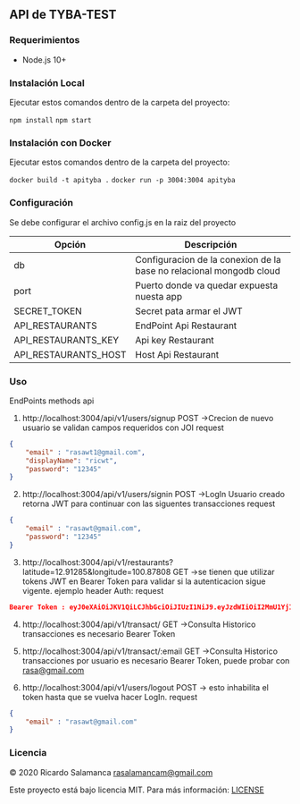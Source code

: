 ## API de TYBA-TEST


### Requerimientos

 * Node.js 10+

### Instalación Local

Ejecutar estos comandos dentro de la carpeta del proyecto:

`npm install`
`npm start`

### Instalación con Docker

Ejecutar estos comandos dentro de la carpeta del proyecto:

`docker build -t apityba .`
`docker run -p 3004:3004 apityba` 

### Configuración

Se debe configurar el archivo config.js en la raiz del proyecto

| Opción | Descripción |
| --- | --- |
| db | Configuracion de la conexion de la base no relacional mongodb cloud|
| port | Puerto donde va quedar expuesta nuesta app |
| SECRET_TOKEN | Secret pata armar el JWT|
| API_RESTAURANTS | EndPoint Api Restaurant|
| API_RESTAURANTS_KEY | Api key Restaurant|
| API_RESTAURANTS_HOST | Host Api Restaurant|




### Uso

EndPoints methods api

1. http://localhost:3004/api/v1/users/signup POST ->Crecion de nuevo usuario se validan campos requeridos con JOI
request
```json
{
	"email" : "rasawt1@gmail.com",
	"displayName": "ricwt",
	"password": "12345"
}
```

2. http://localhost:3004/api/v1/users/signin POST ->LogIn Usuario creado retorna JWT para continuar con las siguentes transacciones
request
```json
{
	"email" : "rasawt@gmail.com",
	"password": "12345"
}
```

3. http://localhost:3004/api/v1/restaurants?latitude=12.91285&longitude=100.87808 GET ->se tienen que utilizar tokens JWT en Bearer Token para validar si la autenticacion sigue vigente. ejemplo header Auth:
request
```json
Bearer Token : eyJ0eXAiOiJKV1QiLCJhbGciOiJIUzI1NiJ9.eyJzdWIiOiI2MmU1YjIwYjE3MTk5MjE2ODZhOTZmZmUiLCJlbWFpbCI6InJhc2F3dEBnbWFpbC5jb20iLCJpYXQiOjE2NTkyNzYyNjIsImV4cCI6MTY2MDQ4NTg2Mn0.DSm6aWCXawtGr0rAsFAtIX7p37XB1INRL26AHKmmg-0
```

4. http://localhost:3004/api/v1/transact/ GET ->Consulta Historico transacciones es necesario Bearer Token


5. http://localhost:3004/api/v1/transact/:email GET ->Consulta Historico transacciones por usuario es necesario Bearer Token, puede probar con rasa@gmail.com



6. http://localhost:3004/api/v1/users/logout POST -> esto inhabilita el token hasta que se vuelva hacer LogIn.
request
```json
{
	"email" : "rasawt@gmail.com"
}
```

### Licencia

© 2020 Ricardo Salamanca <rasalamancam@gmail.com>

Este proyecto está bajo licencia MIT. Para más información: [LICENSE](https://raw.githubusercontent.com/tecnogo/meli-sdk/master/LICENSE)
